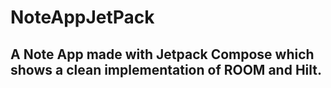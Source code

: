 # NoteAppJetPack
## A Note App made with Jetpack Compose which shows a clean implementation of ROOM and Hilt.
